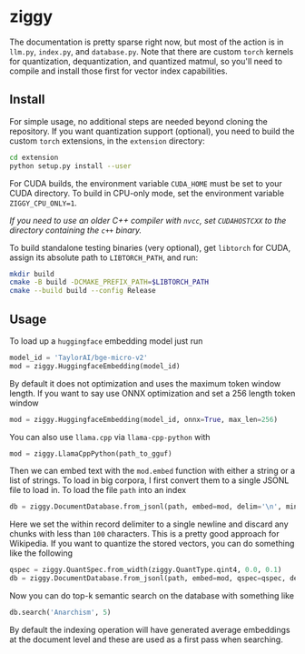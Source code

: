 # ziggy

The documentation is pretty sparse right now, but most of the action is in `llm.py`, `index.py`, and `database.py`. Note that there are custom `torch` kernels for quantization, dequantization, and quantized matmul, so you'll need to compile and install those first for vector index capabilities.

##  Install

For simple usage, no additional steps are needed beyond cloning the repository. If you want quantization support (optional), you need to build the custom `torch` extensions, in the `extension` directory:
```bash
cd extension
python setup.py install --user
```
For CUDA builds, the environment variable `CUDA_HOME` must be set to your CUDA directory. To build in CPU-only mode, set the environment variable `ZIGGY_CPU_ONLY=1`.

*If you need to use an older C++ compiler with `nvcc`, set `CUDAHOSTCXX` to the directory containing the `c++` binary.*

To build standalone testing binaries (very optional), get `libtorch` for CUDA, assign its absolute path to `LIBTORCH_PATH`, and run:
```bash
mkdir build
cmake -B build -DCMAKE_PREFIX_PATH=$LIBTORCH_PATH
cmake --build build --config Release
```

## Usage

To load up a `huggingface` embedding model just run

```python
model_id = 'TaylorAI/bge-micro-v2'
mod = ziggy.HuggingfaceEmbedding(model_id)
```

By default it does not optimization and uses the maximum token window length. If you want to say use ONNX optimization and set a 256 length token window

```python
mod = ziggy.HuggingfaceEmbedding(model_id, onnx=True, max_len=256)
```

You can also use `llama.cpp` via `llama-cpp-python` with
```python
mod = ziggy.LlamaCppPython(path_to_gguf)
```

Then we can embed text with the `mod.embed` function with either a string or a list of strings. To load in big corpora, I first convert them to a single JSONL file to load in. To load the file `path` into an index

```python
db = ziggy.DocumentDatabase.from_jsonl(path, embed=mod, delim='\n', min_len=100)
```

Here we set the within record delimiter to a single newline and discard any chunks with less than `100` characters. This is a pretty good approach for Wikipedia. If you want to quantize the stored vectors, you can do something like the following

```python
qspec = ziggy.QuantSpec.from_width(ziggy.QuantType.qint4, 0.0, 0.1)
db = ziggy.DocumentDatabase.from_jsonl(path, embed=mod, qspec=qspec, delim='\n', min_len=100)
```

Now you can do top-k semantic search on the database with something like

```python
db.search('Anarchism', 5)
```

By default the indexing operation will have generated average embeddings at the document level and these are used as a first pass when searching.
